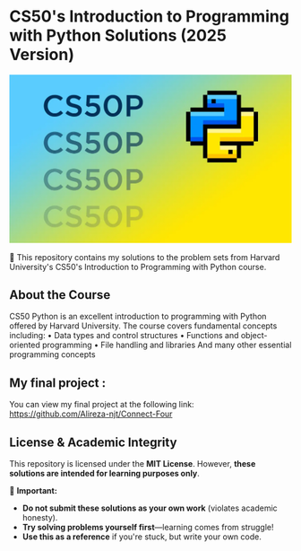 # CS50's Introduction to Programming with Python Solutions (2025 Version)

![](./poster.webp)

🐍 This repository contains my solutions to the problem sets from Harvard University's CS50's Introduction to Programming with Python course.

## About the Course
CS50 Python is an excellent introduction to programming with Python offered by Harvard University. The course covers fundamental concepts including:
  • Data types and control structures
  • Functions and object-oriented programming
  • File handling and libraries
  And many other essential programming concepts

## My final project : 
You can view my final project at the following link:
<https://github.com/Alireza-njt/Connect-Four>

## **License & Academic Integrity**  
This repository is licensed under the **MIT License**. However, **these solutions are intended for learning purposes only**.  

🚨 **Important:**  
- **Do not submit these solutions as your own work** (violates academic honesty).  
- **Try solving problems yourself first**—learning comes from struggle!  
- **Use this as a reference** if you're stuck, but write your own code.  
